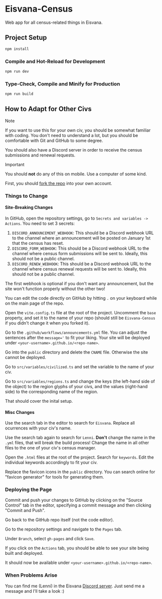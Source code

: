 # Eisvana-Census

Web app for all census-related things in Eisvana.

## Project Setup

```sh
npm install
```

### Compile and Hot-Reload for Development

```sh
npm run dev
```

### Type-Check, Compile and Minify for Production

```sh
npm run build
```

## How to Adapt for Other Civs

> [!NOTE]
> If you want to use this for your own civ, you should be somewhat familiar with coding. You don't need to understand a lot, but you should be comfortable with Git and GitHub to some degree.
>
> You should also have a Discord server in order to receive the census submissions and renewal requests.

> [!IMPORTANT]
> You should **not** do any of this on mobile. Use a computer of some kind.

First, you should [fork the repo](https://github.com/Eisvana/Eisvana-Census/fork) into your own account.

### Things to Change

#### Site-Breaking Changes

In GitHub, open the repository settings, go to `Secrets and variables -> Actions`. You need to set 3 secrets:

1. `DISCORD_ANNOUNCEMENT_WEBHOOK`: This should be a Discord webhook URL to the channel where an announcement will be posted on January 1st that the census has reset.
2. `DISCORD_FORM_WEBHOOK`: This should be a Discord webhook URL to the channel where census form submissions will be sent to. Ideally, this should not be a public channel.
3. `DISCORD_RENEW_WEBHOOK`: This should be a Discord webhook URL to the channel where census renewal requests will be sent to. Ideally, this should not be a public channel.

The first webhook is optional if you don't want any announcement, but the site won't function properly without the other two!

You can edit the code directly on GitHub by hitting `.` on your keyboard while on the main page of the repo.

Open the `vite.config.ts` file at the root of the project. Uncomment the `base` property, and set it to the name of your repo (should still be `Eisvana-Census` if you didn't change it when you forked it).

Go to the `.github/workflows/announcements.yml` file. You can adjust the sentences after the `message='` to fit your liking. Your site will be deployed under `<your-username>.github.io/<repo-name>`.

Go into the `public` directory and delete the `CNAME` file. Otherwise the site cannot be deployed.

Go to `src/variables/civilized.ts` and set the variable to the name of your civ.

Go to `src/variables/regions.ts` and change the keys (the left-hand side of the object) to the region glyphs of your civs, and the values (right-hand side) to the corresponding name of the region.

That should cover the inital setup.

#### Misc Changes

Use the search tab in the editor to search for `Eisvana`. Replace all ocurrences with your civ's name.

Use the search tab again to search for `Lenni`. **Don't** change the name in the `.yml` files, that will break the build process! Change the name in all other files to the one of your civ's census manager.

Open the `.html` files at the root of the project. Search for `keywords`. Edit the individual keywords accordingly to fit your civ.

Replace the favicon icons in the `public` directory. You can search online for "favicon generator" for tools for generating them.

### Deploying the Page

Commit and push your changes to GitHub by clicking on the "Source Control" tab in the editor, specifying a commit message and then clicking "Commit and Push".

Go back to the GitHub repo itself (not the code editor).

Go to the repository settings and navigate to the `Pages` tab.

Under `Branch`, select `gh-pages` and click `Save`.

If you click on the `Actions` tab, you should be able to see your site being built and deployed.

It should now be available under `<your-username>.github.io/<repo-name>`.

### When Problems Arise

You can find me (Lenni) in the Eisvana [Discord server](https://discord.gg/Czu3VvjBaa). Just send me a message and I'll take a look :)
